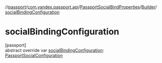 //[passport](../../../../index.md)/[com.yandex.passport.api](../../index.md)/[PassportSocialBindProperties](../index.md)/[Builder](index.md)/[socialBindingConfiguration](social-binding-configuration.md)

# socialBindingConfiguration

[passport]\
abstract override var [socialBindingConfiguration](social-binding-configuration.md): [PassportSocialConfiguration](../../-passport-social-configuration/index.md)
